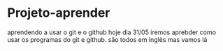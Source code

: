 # Projeto-aprender
aprendendo a usar o git e o github
hoje dia 31/05 iremos aprebder como usar os programas do git e github.
são todos em inglês mas vamos lá
